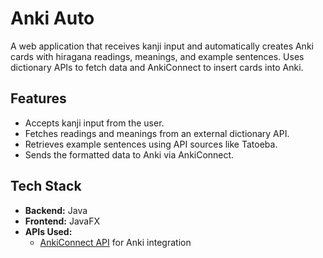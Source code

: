 # Anki Auto

A web application that receives kanji input and automatically creates Anki cards with hiragana readings, meanings, and example sentences. Uses dictionary APIs to fetch data and AnkiConnect to insert cards into Anki.  

## Features  
- Accepts kanji input from the user.  
- Fetches readings and meanings from an external dictionary API.  
- Retrieves example sentences using API sources like Tatoeba.  
- Sends the formatted data to Anki via AnkiConnect.  

## Tech Stack  
- **Backend:** Java
- **Frontend:** JavaFX
- **APIs Used:**  
  - [AnkiConnect API](https://foosoft.net/projects/anki-connect/) for Anki integration  